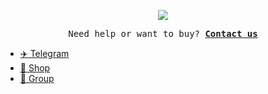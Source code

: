 <p align="center">
    <img src="https://cdn.discordapp.com/attachments/975036883958636557/975080429197590618/tumblr_00fca58e088e62fee1268fba5e7196d0_ab2ffa4a_500.webp">
  </p> 
<p align="center">
  <samp>
    Need help or want to buy?
    <b><a href="https://t.me/TecOnSellix">Contact us</a></b>
</samp><br>
</p>


- [✈️ Telegram](https://t.me/zentoh)
- [💎 Shop](https://tec.sellix.io)
- [👤 Group](https://t.me/cryptodrainers)
